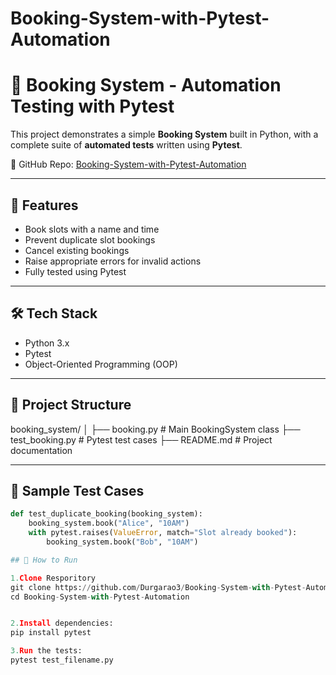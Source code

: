 # Booking-System-with-Pytest-Automation

# 🧪 Booking System - Automation Testing with Pytest

This project demonstrates a simple **Booking System** built in Python, with a complete suite of **automated tests** written using **Pytest**.

📍 GitHub Repo: [Booking-System-with-Pytest-Automation](https://github.com/Durgarao3/Booking-System-with-Pytest-Automation)

---

## 🚀 Features

- Book slots with a name and time
- Prevent duplicate slot bookings
- Cancel existing bookings
- Raise appropriate errors for invalid actions
- Fully tested using Pytest

---

## 🛠️ Tech Stack

- Python 3.x
- Pytest
- Object-Oriented Programming (OOP)

---

## 📂 Project Structure

booking_system/
│
├── booking.py # Main BookingSystem class
├── test_booking.py # Pytest test cases
├── README.md # Project documentation


---

## 🧪 Sample Test Cases

```python
def test_duplicate_booking(booking_system):
    booking_system.book("Alice", "10AM")
    with pytest.raises(ValueError, match="Slot already booked"):
        booking_system.book("Bob", "10AM")

## 🚀 How to Run

1.Clone Resporitory
git clone https://github.com/Durgarao3/Booking-System-with-Pytest-Automation.git
cd Booking-System-with-Pytest-Automation


2.Install dependencies:
pip install pytest

3.Run the tests:
pytest test_filename.py
